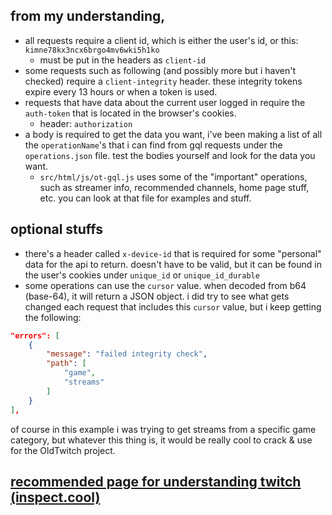 ## from my understanding,

* all requests require a client id, which is either the user's id, or this: `kimne78kx3ncx6brgo4mv6wki5h1ko`
    * must be put in the headers as `client-id`
* some requests such as following (and possibly more but i haven't checked) require a `client-integrity` header. these integrity tokens expire every 13 hours or when a token is used.
* requests that have data about the current user logged in require the `auth-token` that is located in the browser's cookies.
    * header: `authorization`
* a body is required to get the data you want, i've been making a list of all the `operationName`'s that i can find from gql requests under the `operations.json` file. test the bodies yourself and look for the data you want.
    * `src/html/js/ot-gql.js` uses some of the "important" operations, such as streamer info, recommended channels, home page stuff, etc. you can look at that file for examples and stuff.

## optional stuffs
* there's a header called `x-device-id` that is required for some "personal" data for the api to return. doesn't have to be valid, but it can be found in the user's cookies under `unique_id` or `unique_id_durable`
* some operations can use the `cursor` value. when decoded from b64 (base-64), it will return a JSON object. i did try to see what gets changed each request that includes this `cursor` value, but i keep getting the following:
```json
"errors": [
    {
        "message": "failed integrity check",
        "path": [
            "game",
            "streams"
        ]
    }
],
```
of course in this example i was trying to get streams from a specific game category, but whatever this thing is, it would be really cool to crack & use for the OldTwitch project.

## [recommended page for understanding twitch (inspect.cool)](https://inspect.cool/2018/08/31/twitch/)